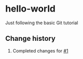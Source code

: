 # hello-world
Just following the basic Git tutorial

## Change history
1. Completed changes for [#1](https://github.com/jgabrielehay/hello-world/issues/1)

